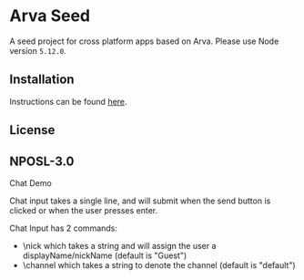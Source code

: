 # Arva Seed
A seed project for cross platform apps based on Arva. Please use Node version `5.12.0`.

## Installation
Instructions can be found <a href="https://github.com/Bizboard/arva-js/wiki/Installation">here</a>.

## License
NPOSL-3.0
-------------------------------------
Chat Demo

Chat input takes a single line, and will submit when the send button is clicked or when the user
presses enter.

Chat Input has 2 commands:
- \nick which takes a string and will assign the user a displayName/nickName (default is "Guest")
- \channel which takes a string to denote the channel (default is "default")
